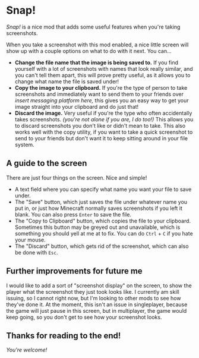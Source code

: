 # Snap!

_Snap!_ is a nice mod that adds some useful features when you're taking screenshots.

When you take a screenshot with this mod enabled, a nice little screen will show up with a couple options on what to do with it next. You can...
- **Change the file name that the image is being saved to.** If you find yourself with a lot of screenshots with names that look really similar, and you can't tell them apart, this will prove pretty useful, as it allows you to change what name the file is saved under!
- **Copy the image to your clipboard.** If you're the type of person to take screenshots and immediately want to send them to your friends over _insert messaging platform here,_ this gives you an easy way to get your image straight into your clipboard and do just that!
- **Discard the image.** Very useful if you're the type who often accidentally takes screenshots. _(you're not alone if you are, I do too!)_ This allows you to discard screenshots you don't like or didn't mean to take. This also works well with the copy utility, if you want to take a quick screenshot to send to your friends but don't want it to keep sitting around in your file system.

## A guide to the screen
There are just four things on the screen. Nice and simple!
- A text field where you can specify what name you want your file to save under.
- The "Save" button, which just saves the file under whatever name you put in, or just how Minecraft normally saves screenshots if you left it blank. You can also press `Enter` to save the file.
- The "Copy to Clipboard" button, which copies the file to your clipboard. Sometimes this button may be greyed out and unavailable, which is something you should yell at me at to fix. You can do `Ctrl` + `C` if you hate your mouse.
- The "Discard" button, which gets rid of the screenshot, which can also be done with `Esc`.

## Further improvements for future me
I would like to add a sort of "screenshot display" on the screen, to show the player what the screenshot they just took looks like. I currently am skill issuing, so I cannot right now, but I'm looking to other mods to see how they've done it. At the moment, this isn't an issue in singleplayer, because the game will just pause in this screen, but in multiplayer, the game would keep going, so you don't get to see how your screenshot looks.

## Thanks for reading to the end!
_You're welcome!_